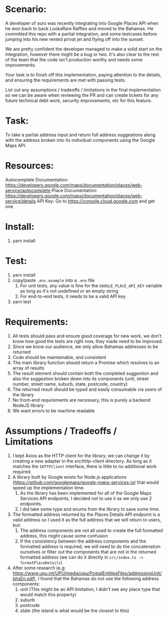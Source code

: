 # Scenario:

A developer of ours was recently integrating into Google Places API when he won back to back LooksRare Raffles and moved to the Bahamas.
He committed this repo with a partial integration, and some testcases before jumping into his new rented privat jet and flying off into the sunset.

We are pretty confident the developer managed to make a solid start on the integration, however there might be a bug or two. It's also clear to the rest of the team that the code isn't production worthy and needs some improvements.

Your task is to finish off this implementation, paying attention to the details, and ensuring the requirements are met with passing tests.

List out any assumptions / tradeoffs / limitations in the final implementation so we can be aware when reviewing the PR and can create tickets for any future technical debt work, security improvements, etc for this feature.

# Task:

To take a partial address input and return full address suggestions along with the address broken into its individual components using the Google Maps API.

# Resources:

Autocomplete Documentation: https://developers.google.com/maps/documentation/places/web-service/autocomplete
Place Documentation: https://developers.google.com/maps/documentation/places/web-service/details
API Key: Go to https://console.cloud.google.com and get one

# Install:

1. yarn install

# Test:

1. yarn install
2. copy/paste `.env.example` into a `.env` file
   1. For unit tests, any value is fine for the `GOOGLE_PLACE_API_KEY` variable as long as it's not undefined or an empty string
   2. For end-to-end tests, it needs to be a valid API key
3. yarn test

# Requirements:

1. All tests should pass and ensure good coverage for new work, we don't know how good the tests are right now, they made need to be improved.
2. Since we know our audience, we only allow Bahamas addresses to be returned
3. Code should be maintainable, and consistent
4. The main library function should return a Promise which resolves to an array of results
5. The result element should contain both the completed suggestion and also the suggestion broken down into its components (unit, street number, street name, suburb, state, postcode, country)
6. The returned result should be typed and easily consumable via users of the library
7. No front-end requirements are necessary, this is purely a backend NodeJS library
8. We want errors to be machine readable

# Assumptions / Tradeoffs / Limitations

1. I kept Axios as the HTTP client for the library, we can change it by creating a new adapter in the src/http-client directory. As long as it matches the `IHTTPClient` interface, there is little to no additional work required.
2. A library built by Google exists for Node.js applications (https://github.com/googlemaps/google-maps-services-js) that would speed up the implementation time.
   1. As the library has been implemented for all of the Google Maps Services API endpoints, I decided not to use it as we only use 2 endpoints.
   2. I did take some type and enums from the library to save some time.
3. The formatted address returned by the Places Details API endpoint is a valid address so I used it as the full address that we will return to users, but:
   1. The address components are not all used to create the full formatted address, this might cause some confusion
   2. If the consistency between the address components and the formatted address is required, we will need to do the concatenation ourselves or filter out the components that are not in the returned formatted address (we can do it directly in `src/index.ts -> formatPlaceDetails`)
4. After some research (e.g: https://www.upu.int/UPU/media/upu/PostalEntitiesFiles/addressingUnit/bhsEn.pdf), I found that the Bahamas do not use the following address components:
   1. unit (This might be an API limitation, I didn't see any place type that would match this property)
   2. suburb
   3. postcode
   4. state (the island is what would be the closest to this)
